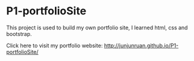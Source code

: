 # P1-portfolioSite
This project is used to build my own portfolio site, I learned html, css and bootstrap.

Click here to visit my portfolio website: http://junjunruan.github.io/P1-portfolioSite/
